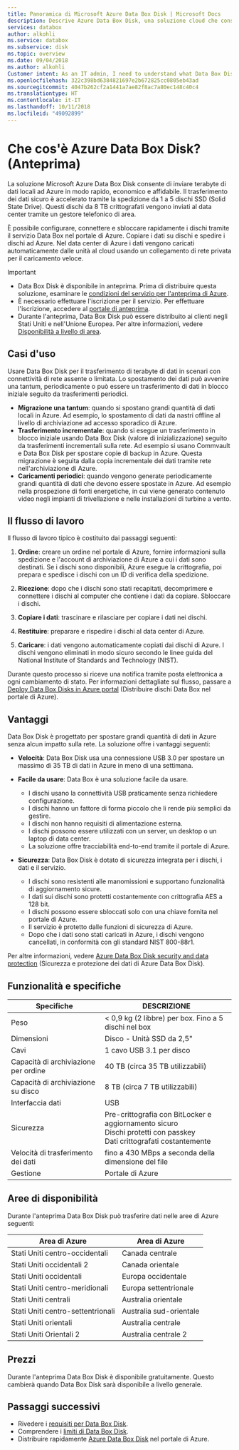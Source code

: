 ```yaml
---
title: Panoramica di Microsoft Azure Data Box Disk | Microsoft Docs
description: Descrive Azure Data Box Disk, una soluzione cloud che consente di trasferire grandi quantità di dati in Azure
services: databox
author: alkohli
ms.service: databox
ms.subservice: disk
ms.topic: overview
ms.date: 09/04/2018
ms.author: alkohli
Customer intent: As an IT admin, I need to understand what Data Box Disk is and how it works so I can use it to import on-premises data into Azure.
ms.openlocfilehash: 322c398bd6384821697e2b672825cc0805eb43ad
ms.sourcegitcommit: 4047b262cf2a1441a7ae82f8ac7a80ec148c40c4
ms.translationtype: HT
ms.contentlocale: it-IT
ms.lasthandoff: 10/11/2018
ms.locfileid: "49092899"
---
```

# <a name="what-is-azure-data-box-disk-preview"></a>Che cos'è Azure Data Box Disk? (Anteprima)

La soluzione Microsoft Azure Data Box Disk consente di inviare terabyte di dati locali ad Azure in modo rapido, economico e affidabile. Il trasferimento dei dati sicuro è accelerato tramite la spedizione da 1 a 5 dischi SSD (Solid State Drive). Questi dischi da 8 TB crittografati vengono inviati al data center tramite un gestore telefonico di area. 

È possibile configurare, connettere e sbloccare rapidamente i dischi tramite il servizio Data Box nel portale di Azure. Copiare i dati su dischi e spedire i dischi ad Azure. Nel data center di Azure i dati vengono caricati automaticamente dalle unità al cloud usando un collegamento di rete privata per il caricamento veloce.


> [!IMPORTANT]
> - Data Box Disk è disponibile in anteprima. Prima di distribuire questa soluzione, esaminare le [condizioni del servizio per l'anteprima di Azure](https://azure.microsoft.com/support/legal/preview-supplemental-terms/). 
> - È necessario effettuare l'iscrizione per il servizio. Per effettuare l'iscrizione, accedere al [portale di anteprima](http://aka.ms/azuredataboxfromdiskdocs).
> - Durante l'anteprima, Data Box Disk può essere distribuito ai clienti negli Stati Uniti e nell'Unione Europea. Per altre informazioni, vedere [Disponibilità a livello di area](#region-availability).

## <a name="use-cases"></a>Casi d'uso

Usare Data Box Disk per il trasferimento di terabyte di dati in scenari con connettività di rete assente o limitata. Lo spostamento dei dati può avvenire una tantum, periodicamente o può essere un trasferimento di dati in blocco iniziale seguito da trasferimenti periodici. 

- **Migrazione una tantum**: quando si spostano grandi quantità di dati locali in Azure. Ad esempio, lo spostamento di dati da nastri offline al livello di archiviazione ad accesso sporadico di Azure.
- **Trasferimento incrementale**: quando si esegue un trasferimento in blocco iniziale usando Data Box Disk (valore di inizializzazione) seguito da trasferimenti incrementali sulla rete. Ad esempio si usano Commvault e Data Box Disk per spostare copie di backup in Azure. Questa migrazione è seguita dalla copia incrementale dei dati tramite rete nell'archiviazione di Azure. 
- **Caricamenti periodici**: quando vengono generate periodicamente grandi quantità di dati che devono essere spostate in Azure. Ad esempio nella prospezione di fonti energetiche, in cui viene generato contenuto video negli impianti di trivellazione e nelle installazioni di turbine a vento.

## <a name="the-workflow"></a>Il flusso di lavoro

Il flusso di lavoro tipico è costituito dai passaggi seguenti:

1. **Ordine**: creare un ordine nel portale di Azure, fornire informazioni sulla spedizione e l'account di archiviazione di Azure a cui i dati sono destinati. Se i dischi sono disponibili, Azure esegue la crittografia, poi prepara e spedisce i dischi con un ID di verifica della spedizione.

2. **Ricezione**: dopo che i dischi sono stati recapitati, decomprimere e connettere i dischi al computer che contiene i dati da copiare. Sbloccare i dischi.
    
3. **Copiare i dati**: trascinare e rilasciare per copiare i dati nei dischi.

4. **Restituire**: preparare e rispedire i dischi al data center di Azure.

5. **Caricare**: i dati vengono automaticamente copiati dai dischi di Azure. I dischi vengono eliminati in modo sicuro secondo le linee guida del National Institute of Standards and Technology (NIST).

Durante questo processo si riceve una notifica tramite posta elettronica a ogni cambiamento di stato. Per informazioni dettagliate sul flusso, passare a [Deploy Data Box Disks in Azure portal](data-box-disk-quickstart-portal.md) (Distribuire dischi Data Box nel portale di Azure).


## <a name="benefits"></a>Vantaggi

Data Box Disk è progettato per spostare grandi quantità di dati in Azure senza alcun impatto sulla rete. La soluzione offre i vantaggi seguenti:

- **Velocità**: Data Box Disk usa una connessione USB 3.0 per spostare un massimo di 35 TB di dati in Azure in meno di una settimana.   

- **Facile da usare**: Data Box è una soluzione facile da usare.

    - I dischi usano la connettività USB praticamente senza richiedere configurazione.
    - I dischi hanno un fattore di forma piccolo che li rende più semplici da gestire.
    - I dischi non hanno requisiti di alimentazione esterna.
    - I dischi possono essere utilizzati con un server, un desktop o un laptop di data center.
    - La soluzione offre tracciabilità end-to-end tramite il portale di Azure.    

- **Sicurezza**: Data Box Disk è dotato di sicurezza integrata per i dischi, i dati e il servizio. 
    - I dischi sono resistenti alle manomissioni e supportano funzionalità di aggiornamento sicure. 
    - I dati sui dischi sono protetti costantemente con crittografia AES a 128 bit. 
    - I dischi possono essere sbloccati solo con una chiave fornita nel portale di Azure. 
    - Il servizio è protetto dalle funzioni di sicurezza di Azure. 
    - Dopo che i dati sono stati caricati in Azure, i dischi vengono cancellati, in conformità con gli standard NIST 800-88r1.  
    
Per altre informazioni, vedere [Azure Data Box Disk security and data protection](data-box-disk-security.md) (Sicurezza e protezione dei dati di Azure Data Box Disk).


## <a name="features-and-specifications"></a>Funzionalità e specifiche


| Specifiche                                          | DESCRIZIONE              |
|---------------------------------------------------------|--------------------------|
| Peso                                                  | < 0,9 kg (2 libbre) per box. Fino a 5 dischi nel box                |
| Dimensioni                                              | Disco - Unità SSD da 2,5" |            
| Cavi                                                  | 1 cavo USB 3.1 per disco|
| Capacità di archiviazione per ordine                              | 40 TB (circa 35 TB utilizzabili)|
| Capacità di archiviazione su disco                                   | 8 TB (circa 7 TB utilizzabili)|
| Interfaccia dati                                          | USB   |
| Sicurezza                                                | Pre-crittografia con BitLocker e aggiornamento sicuro <br> Dischi protetti con passkey <br> Dati crittografati costantemente  |
| Velocità di trasferimento dei dati                                      | fino a 430 MBps a seconda della dimensione del file      |
|Gestione                                               | Portale di Azure |


## <a name="region-availability"></a>Aree di disponibilità

Durante l'anteprima Data Box Disk può trasferire dati nelle aree di Azure seguenti:


|Area di Azure  |Area di Azure  |
|---------|---------|
|Stati Uniti centro-occidentali     |Canada centrale       |        
|Stati Uniti occidentali 2     |Canada orientale         |     
|Stati Uniti occidentali     | Europa occidentale        |      
|Stati Uniti centro-meridionali   |Europa settentrionale     |         
|Stati Uniti centrali     |Australia orientale|
|Stati Uniti centro-settentrionali  |Australia sud-orientale   |
|Stati Uniti orientali      |Australia centrale |
|Stati Uniti Orientali 2     |Australia centrale 2|


## <a name="pricing"></a>Prezzi

Durante l'anteprima Data Box Disk è disponibile gratuitamente. Questo cambierà quando Data Box Disk sarà disponibile a livello generale.

## <a name="next-steps"></a>Passaggi successivi

- Rivedere i [requisiti per Data Box Disk](data-box-disk-system-requirements.md).
- Comprendere i [limiti di Data Box Disk](data-box-disk-limits.md).
- Distribuire rapidamente [Azure Data Box Disk](data-box-disk-quickstart-portal.md) nel portale di Azure.
